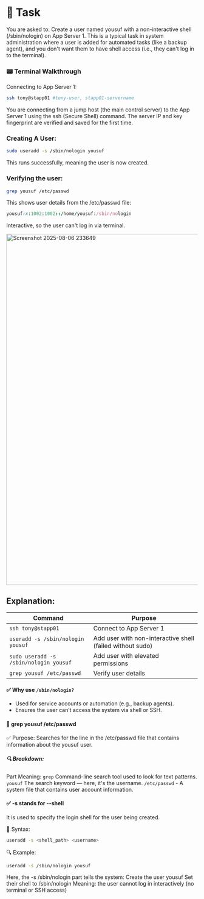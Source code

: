 # 🔧 Task

You are asked to:
Create a user named yousuf with a non-interactive shell (/sbin/nologin) on App Server 1.
This is a typical task in system administration where a user is added for automated tasks (like a backup agent), and you don't want them to have shell access (i.e., they can't log in to the terminal).

### 📟 Terminal Walkthrough

Connecting to App Server 1:

```bash
ssh tony@stapp01 #tony-user, stapp01-servername
```
You are connecting from a jump host (the main control server) to the App Server 1 using the ssh (Secure Shell) command.
The server IP and key fingerprint are verified and saved for the first time.

### Creating A User:

```bash
sudo useradd -s /sbin/nologin yousuf
```
This runs successfully, meaning the user is now created.

### Verifying the user:

```bash
grep yousuf /etc/passwd
```
This shows user details from the /etc/passwd file:

```ruby
yousuf:x:1002:1002::/home/yousuf:/sbin/nologin
```
Interactive, so the user can't log in via terminal.

<img width="1896" height="922" alt="Screenshot 2025-08-06 233649" src="https://github.com/user-attachments/assets/7fa92622-d714-4861-a396-de77ec0e75ae" />

## Explanation:

| Command                                 | Purpose                                              |
|-----------------------------------------|------------------------------------------------------|
| `ssh tony@stapp01`                      | Connect to App Server 1                              |
| `useradd -s /sbin/nologin yousuf`       | Add user with non-interactive shell (failed without sudo) |
| `sudo useradd -s /sbin/nologin yousuf`  | Add user with elevated permissions                   |
| `grep yousuf /etc/passwd`              | Verify user details                                  |

#### ✅ Why use `/sbin/nologin?`
- Used for service accounts or automation (e.g., backup agents).
- Ensures the user can’t access the system via shell or SSH.

#### 🔹 grep yousuf /etc/passwd
✅ Purpose:
Searches for the line in the /etc/passwd file that contains information about the yousuf user.

##### 🔍 Breakdown:
Part	Meaning:
`grep`	Command-line search tool used to look for text patterns.
`yousuf`	The search keyword — here, it's the username.
`/etc/passwd` -	A system file that contains user account information.

#### ✅ -s stands for --shell
It is used to specify the login shell for the user being created.

📌 Syntax:
```bash
useradd -s <shell_path> <username>
```
🔍 Example:
```bash
useradd -s /sbin/nologin yousuf
```
Here, the -s /sbin/nologin part tells the system:
Create the user yousuf
Set their shell to /sbin/nologin
Meaning: the user cannot log in interactively (no terminal or SSH access)

